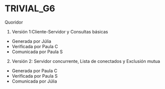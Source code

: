 # TRIVIAL_G6
Quoridor
1. Versión 1:Cliente-Servidor y Consultas básicas
- Generada por Júlia  
- Verificada por Paula C
- Comunicada por Paula S
2. Versión 2: Servidor concurrente, Lista de conectados y Exclusión mutua
- Generada por Paula C
- Verificada por Paula S
- Comunicada por Júlia
